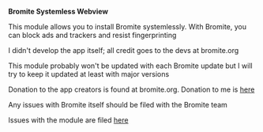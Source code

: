 **Bromite Systemless Webview**

This module allows you to install Bromite systemlessly. With Bromite, you can block ads and trackers and resist fingerprinting

I didn't develop the app itself; all credit goes to the devs at bromite.org

This module probably won't be updated with each Bromite update but I will try to keep it updated at least with major versions

Donation to the app creators is found at bromite.org. Donation to me is [here](https://paypal.me/innonetlife)

Any issues with Bromite itself should be filed with the Bromite team

Issues with the module are filed [here](https://github.com/alexa-v2/magisk-module-installer/issues)
